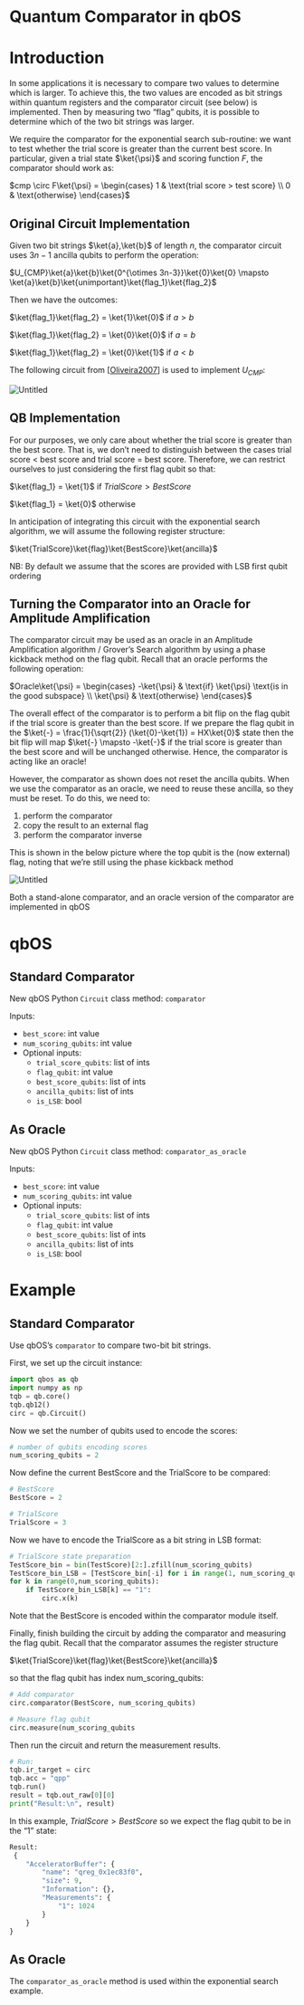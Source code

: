 # Quantum Comparator in qbOS

# Introduction

In some applications it is necessary to compare two values to determine which is larger. To achieve this, the two values are encoded as bit strings within quantum registers and the comparator circuit (see below) is implemented. Then by measuring two “flag” qubits, it is possible to determine which of the two bit strings was larger. 

We require the comparator for the exponential search sub-routine: we want to test whether the trial score is greater than the current best score. In particular, given a trial state $\ket{\psi}$ and scoring function $F$, the comparator should work as:

$cmp \circ F\ket{\psi} = \begin{cases} 1 & \text{trial score > test score} \\ 0 & \text{otherwise} \end{cases}$

## Original Circuit Implementation

Given two bit strings $\ket{a},\ket{b}$ of length $n$, the comparator circuit uses $3n-1$ ancilla qubits to perform the operation:

$U_{CMP}\ket{a}\ket{b}\ket{0^{\otimes 3n-3}}\ket{0}\ket{0} \mapsto \ket{a}\ket{b}\ket{unimportant}\ket{flag_1}\ket{flag_2}$

Then we have the outcomes:

$\ket{flag_1}\ket{flag_2} = \ket{1}\ket{0}$ if $a>b$

$\ket{flag_1}\ket{flag_2} = \ket{0}\ket{0}$ if $a=b$

$\ket{flag_1}\ket{flag_2} = \ket{0}\ket{1}$ if $a<b$

The following circuit from [[Oliveira2007](https://www.researchgate.net/publication/228574906_Quantum_bit_string_comparator_Circuits_and_applications)] is used to implement $U_{CMP}$: 

![Untitled](Quantum%20Comparator%20in%20qbOS%20036f305a7273456ab87315e6f4cb44db/Untitled.png)

## QB Implementation

For our purposes, we only care about whether the trial score is greater than the best score. That is, we don’t need to distinguish between the cases trial score < best score and trial score = best score. Therefore, we can restrict ourselves to just considering the first flag qubit so that:

$\ket{flag_1} = \ket{1}$  if $TrialScore > BestScore$

$\ket{flag_1} = \ket{0}$ otherwise

In anticipation of integrating this circuit with the exponential search algorithm, we will assume the following register structure:

$\ket{TrialScore}\ket{flag}\ket{BestScore}\ket{ancilla}$

NB: By default we assume that the scores are provided with LSB first qubit ordering

## Turning the Comparator into an Oracle for Amplitude Amplification

The comparator circuit may be used as an oracle in an Amplitude Amplification algorithm / Grover’s Search algorithm by using a phase kickback method on the flag qubit. Recall that an oracle performs the following operation:

$Oracle\ket{\psi} = \begin{cases} -\ket{\psi} & \text{if} \ket{\psi} \text{is in the good subspace} \\ \ket{\psi} & \text{otherwise} \end{cases}$

The overall effect of the comparator is to perform a bit flip on the flag qubit if the trial score is greater than the best score. If we prepare the flag qubit in the $\ket{-} = \frac{1}{\sqrt{2}} (\ket{0}-\ket{1}) = HX\ket{0}$ state then the bit flip will map $\ket{-} \mapsto -\ket{-}$ if the trial score is greater than the best score and will be unchanged otherwise. Hence, the comparator is acting like an oracle!

However, the comparator as shown does not reset the ancilla qubits. When we use the comparator as an oracle, we need to reuse these ancilla, so they must be reset. To do this, we need to:

1. perform the comparator
2. copy the result to an external flag
3. perform the comparator inverse

This is shown in the below picture where the top qubit is the (now external) flag, noting that we’re still using the phase kickback method

![Untitled](Quantum%20Comparator%20in%20qbOS%20036f305a7273456ab87315e6f4cb44db/Untitled%201.png)

Both a stand-alone comparator, and an oracle version of the comparator are implemented in qbOS

# qbOS

## Standard Comparator

New qbOS Python `Circuit` class method: `comparator`

Inputs:

- `best_score`: int value
- `num_scoring_qubits`: int value
- Optional inputs:
    - `trial_score_qubits`: list of ints
    - `flag_qubit`: int value
    - `best_score_qubits`: list of ints
    - `ancilla_qubits`: list of ints
    - `is_LSB`: bool

## As Oracle

New qbOS Python `Circuit` class method: `comparator_as_oracle`

Inputs:

- `best_score`: int value
- `num_scoring_qubits`: int value
- Optional inputs:
    - `trial_score_qubits`: list of ints
    - `flag_qubit`: int value
    - `best_score_qubits`: list of ints
    - `ancilla_qubits`: list of ints
    - `is_LSB`: bool

# Example

## Standard Comparator

Use qbOS’s `comparator` to compare two-bit bit strings.

First, we set up the circuit instance:

```python
import qbos as qb
import numpy as np
tqb = qb.core()
tqb.qb12()
circ = qb.Circuit()
```

Now we set the number of qubits used to encode the scores:

```python
# number of qubits encoding scores
num_scoring_qubits = 2
```

Now define the current BestScore and the TrialScore to be compared:

```python
# BestScore
BestScore = 2

# TrialScore
TrialScore = 3
```

Now we have to encode the TrialScore as a bit string in LSB format:

```python
# TrialScore state preparation
TestScore_bin = bin(TestScore)[2:].zfill(num_scoring_qubits)
TestScore_bin_LSB = [TestScore_bin[-i] for i in range(1, num_scoring_qubits+1)]
for k in range(0,num_scoring_qubits):
    if TestScore_bin_LSB[k] == "1":
        circ.x(k)
```

Note that the BestScore is encoded within the comparator module itself.

Finally, finish building the circuit by adding the comparator and measuring the flag qubit. Recall that the comparator assumes the register structure 

$\ket{TrialScore}\ket{flag}\ket{BestScore}\ket{ancilla}$ 

so that the flag qubit has index num_scoring_qubits:

```python
# Add comparator
circ.comparator(BestScore, num_scoring_qubits)

# Measure flag qubit
circ.measure(num_scoring_qubits
```

Then run the circuit and return the measurement results.

```python
# Run:
tqb.ir_target = circ
tqb.acc = "qpp"
tqb.run()
result = tqb.out_raw[0][0]
print("Result:\n", result)
```

In this example, $TrialScore > BestScore$ so we expect the flag qubit to be in the “1” state:

```python
Result:
 {
    "AcceleratorBuffer": {
        "name": "qreg_0x1ec83f0",
        "size": 9,
        "Information": {},
        "Measurements": {
            "1": 1024
        }
    }
}
```

## As Oracle

The `comparator_as_oracle` method is used within the exponential search example.